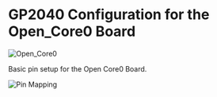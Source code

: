# GP2040 Configuration for the Open_Core0 Board

![Open_Core0](assets/RP2040AdvancedBreakoutBoard.jpg)

Basic pin setup for the Open Core0 Board.

![Pin Mapping](assets/RP2040AdvancedBreakoutBoard_pinout.png)
